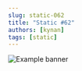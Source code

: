 ```yaml
---
slug: static-062
title: "Static #62"
authors: [kynan]
tags: [static]
---
```


![Example banner](/img/stories/static/062.PNG)
